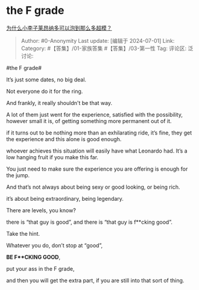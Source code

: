 # the F grade
[为什么小李子莱昂纳多可以泡到那么多超模？](https://www.zhihu.com/question/51380815/answer/3547250583)

> Author: #0-Anonymity
> Last update: [编辑于 2024-07-01]
> Link:
> Category: #【答集】/01-家族答集 #【答集】/03-第一性 
> Tag: 
> 评论区:
> 泛讨论:

\#the F grade\#

It’s just some dates, no big deal.

Not everyone do it for the ring.

And frankly, it really shouldn't be that way.

A lot of them just went for the experience, satisfied with the possibility, however small it is, of getting something more permanent out of it.

if it turns out to be nothing more than an exhilarating ride, it’s fine, they get the experience and this alone is good enough.

whoever achieves this situation will easily have what Leonardo had. It’s a low hanging fruit if you make this far.

You just need to make sure the experience you are offering is enough for the jump.

And that’s not always about being sexy or good looking, or being rich.

it’s about being extraordinary, being legendary.

There are levels, you know?

there is “that guy is good”,
and there is “that guy is f\*\*cking good”.

Take the hint.

Whatever you do, don’t stop at “good”,

**BE F\*\*CKING GOOD**,

put your ass in the F grade,

and then you will get the extra part, if you are still into that sort of thing.